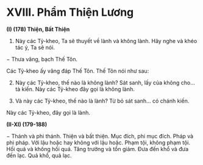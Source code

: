 # XVIII. Phẩm Thiện Lương

**(I) (178) Thiện, Bất Thiện**

<!--pg-->
1. Này các Tỷ-kheo, Ta sẽ thuyết về lành và không lành. Hãy nghe và khéo tác ý, Ta sẽ nói.

− Thưa vâng, bạch Thế Tôn.

Các Tỷ-kheo ấy vâng đáp Thế Tôn. Thế Tôn nói như sau:

<!--pg-->
2. Này các Tỷ-kheo, thế nào là không lành? Sát sanh, lấy của không cho... tà kiến. Này các Tỷ-kheo đây
gọi là không lành.

<!--pg-->
3. Và này các Tỷ-kheo, thế nào là lành? Từ bỏ sát sanh... có chánh kiến.

Này các Tỷ-kheo, đây gọi là lành.

**(II-XI) (179-188)**

− Thánh và phi thánh. Thiện và bất thiện. Mục đích, phi mục đích. Pháp và phi pháp. Với lậu hoặc hay
không với lậu hoặc. Phạm tội, không phạm tội. Hối quá và không hối quá. Tăng trưởng và tổn giảm.
Ðưa đến khổ và đưa đến lạc. Quả khổ, quả lạc.

